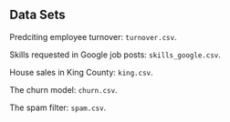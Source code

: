 ## Data Sets

Predciting employee turnover: `turnover.csv`.

Skills requested in Google job posts: `skills_google.csv`.

House sales in King County: `king.csv`.

The churn model: `churn.csv`.

The spam filter: `spam.csv`.


